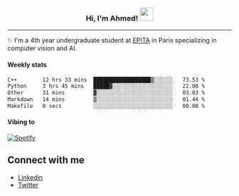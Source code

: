 <!-- Heading -->
<h3 align="center"> Hi, I'm Ahmed! <img src = "https://raw.githubusercontent.com/MartinHeinz/MartinHeinz/master/wave.gif" width = 30px></h3>

<!-- About section -->
---
✨ I'm a 4th year undergraduate student at <a href="https://www.epita.fr/en/">EPITA</a> in Paris specializing in computer vision and AI.

<h4 align ="left"> Weekly stats </h4>

<!--START_SECTION:waka-->

```txt
C++        12 hrs 33 mins  ██████████████████▒░░░░░░   73.53 %
Python     3 hrs 45 mins   █████▓░░░░░░░░░░░░░░░░░░░   22.00 %
Other      31 mins         ▓░░░░░░░░░░░░░░░░░░░░░░░░   03.03 %
Markdown   14 mins         ▒░░░░░░░░░░░░░░░░░░░░░░░░   01.44 %
Makefile   0 secs          ░░░░░░░░░░░░░░░░░░░░░░░░░   00.00 %
```

<!--END_SECTION:waka-->

<h4 align ="left">Vibing to</h4>

[![Spotify](https://novatorem-ten-lyart.vercel.app/api/spotify)](https://open.spotify.com/user/31knevkvll66tzc3gqtoi6ngjbre)

<!-- Connect section -->

## Connect with me
  * <a href="https://www.linkedin.com/in/ahmed-hassayoune">Linkedin</a>
  * <a href="https://twitter.com/Ahmedhassaaa">Twitter</a>

<!-- Connect section: END -->
